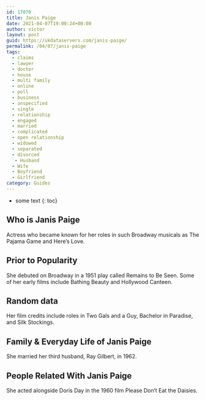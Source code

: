 ```yaml
---
id: 17070
title: Janis Paige
date: 2021-04-07T19:00:24+00:00
author: victor
layout: post
guid: https://ukdataservers.com/janis-paige/
permalink: /04/07/janis-paige
tags:
  - claims
  - lawyer
  - doctor
  - house
  - multi family
  - online
  - poll
  - business
  - unspecified
  - single
  - relationship
  - engaged
  - married
  - complicated
  - open relationship
  - widowed
  - separated
  - divorced
   - Husband
  - Wife
  - Boyfriend
  - Girlfriend
category: Guides
---
```


* some text
{: toc}


## Who is Janis Paige



Actress who became known for her roles in such Broadway musicals as The Pajama Game and Here&#8217;s Love.

                
                
                
## Prior to Popularity



She debuted on Broadway in a 1951 play called Remains to Be Seen. Some of her early films include Bathing Beauty and Hollywood Canteen.

                
                
                
## Random data



Her film credits include roles in Two Gals and a Guy, Bachelor in Paradise, and Silk Stockings.

                
                
                
## Family & Everyday Life of Janis Paige



She married her third husband, Ray Gilbert, in 1962.

                
                
                
## People Related With Janis Paige



She acted alongside Doris Day in the 1960 film Please Don&#8217;t Eat the Daisies.

                
              
            
          
          
          